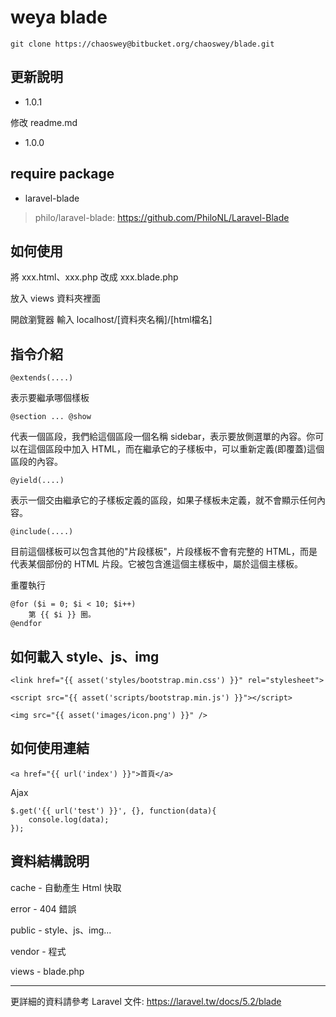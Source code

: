 # weya blade #

    git clone https://chaoswey@bitbucket.org/chaoswey/blade.git

## 更新說明 ##

* 1.0.1

修改 readme.md

* 1.0.0

## require package ##

* laravel-blade

> philo/laravel-blade: https://github.com/PhiloNL/Laravel-Blade

## 如何使用 ##

將 xxx.html、xxx.php 改成 xxx.blade.php

放入 views 資料夾裡面

開啟瀏覽器 輸入 localhost/[資料夾名稱]/[html檔名]

## 指令介紹 ##

    @extends(....)

表示要繼承哪個樣板

    @section ... @show

代表一個區段，我們給這個區段一個名稱 sidebar，表示要放側選單的內容。你可以在這個區段中加入 HTML，而在繼承它的子樣板中，可以重新定義(即覆蓋)這個區段的內容。

    @yield(....)

表示一個交由繼承它的子樣板定義的區段，如果子樣板未定義，就不會顯示任何內容。

    @include(....)

目前這個樣板可以包含其他的"片段樣板"，片段樣板不會有完整的 HTML，而是代表某個部份的 HTML 片段。它被包含進這個主樣板中，屬於這個主樣板。

重覆執行

    @for ($i = 0; $i < 10; $i++)
        第 {{ $i }} 圈。
    @endfor

## 如何載入 style、js、img ##


    <link href="{{ asset('styles/bootstrap.min.css') }}" rel="stylesheet">

    <script src="{{ asset('scripts/bootstrap.min.js') }}"></script>

    <img src="{{ asset('images/icon.png') }}" />

## 如何使用連結 ##

    <a href="{{ url('index') }}">首頁</a>

Ajax

    $.get('{{ url('test') }}', {}, function(data){
        console.log(data);
    });


## 資料結構說明 ##

cache - 自動產生 Html 快取

error - 404 錯誤

public - style、js、img...

vendor - 程式

views - blade.php

----
更詳細的資料請參考 Laravel 文件: https://laravel.tw/docs/5.2/blade